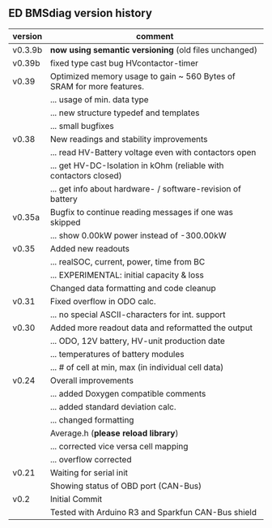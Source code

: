 ## ED BMSdiag version history
version  | comment
-------- | --------
v0.3.9b  | **now using semantic versioning** (old files unchanged)
v0.39b   | fixed type cast bug HVcontactor-timer
v0.39    | Optimized memory usage to gain ~ 560 Bytes of SRAM for more features.
         | ... usage of min. data type
         | ... new structure typedef and templates
         | ... small bugfixes
v0.38    | New readings and stability improvements
         | ... read HV-Battery voltage even with contactors open
         | ... get HV-DC-Isolation in kOhm (reliable with contactors closed)
         | ... get info about hardware- / software-revision of battery
v0.35a   | Bugfix to continue reading messages if one was skipped
         | ... show 0.00kW power instead of -300.00kW
v0.35    | Added new readouts
         | ... realSOC, current, power, time from BC
         | ... EXPERIMENTAL: initial capacity & loss
         | Changed data formatting and code cleanup
v0.31    | Fixed overflow in ODO calc.
         | ... no special ASCII-characters for int. support
v0.30    | Added more readout data and reformatted the output
         | ... ODO, 12V battery, HV-unit production date
         | ... temperatures of battery modules
         | ... # of cell at min, max (in individual cell data)
v0.24    | Overall improvements
         | ... added Doxygen compatible comments
         | ... added standard deviation calc.
         | ... changed formatting
         | Average.h (**please reload library**)
         | ... corrected vice versa cell mapping
         | ... overflow corrected
v0.21    | Waiting for serial init
         | Showing status of OBD port (CAN-Bus)
v0.2     | Initial Commit
         | Tested with Arduino R3 and Sparkfun CAN-Bus shield
